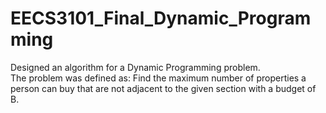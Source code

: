 # EECS3101_Final_Dynamic_Programming
Designed an algorithm for a Dynamic Programming problem.  
The problem was defined as: Find the maximum number of properties a person can buy that are not adjacent to the given section with a budget of B.  
